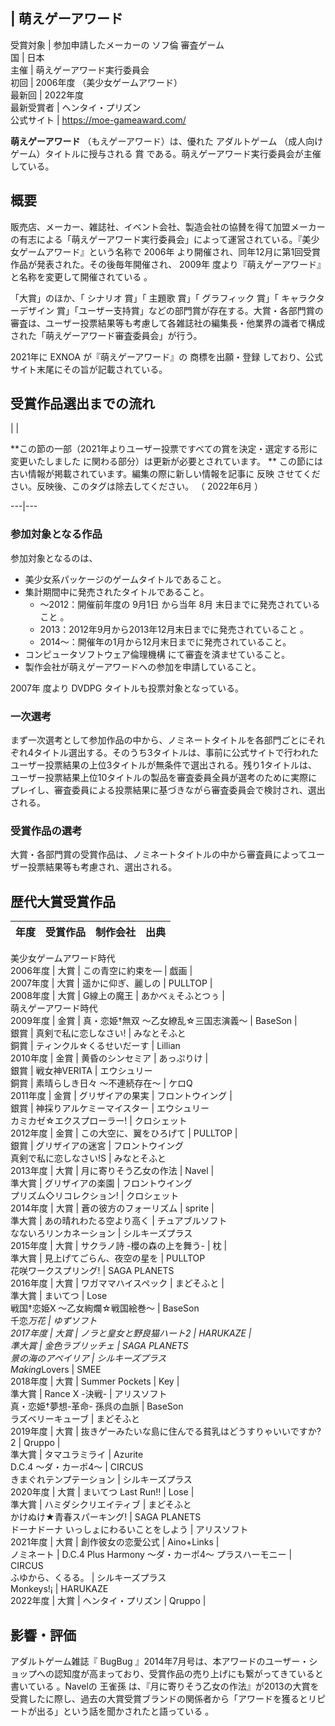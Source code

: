 |  萌えゲーアワード  
---  
受賞対象  |  参加申請したメーカーの  ソフ倫  審査ゲーム   
国  |  日本   
主催  |  萌えゲーアワード実行委員会   
初回  |  2006年度  （美少女ゲームアワード）   
最新回  |  2022年度   
最新受賞者  |  ヘンタイ・プリズン   
公式サイト  |  https://moe-gameaward.com/   
  
**萌えゲーアワード** （もえゲーアワード）は、優れた  アダルトゲーム  （成人向けゲーム）タイトルに授与される  賞
である。萌えゲーアワード実行委員会が主催している。

##  概要  

販売店、メーカー、雑誌社、イベント会社、製造会社の協賛を得て加盟メーカーの有志による「萌えゲーアワード実行委員会」によって運営されている。『美少女ゲームアワード』という名称で
2006年  より開催され、同年12月に第1回受賞作品が発表された。その後毎年開催され、  2009年
度より『萌えゲーアワード』と名称を変更して開催されている    。

「大賞」のほか、「  シナリオ  賞」「  主題歌  賞」「  グラフィック  賞」「  キャラクターデザイン
賞」「ユーザー支持賞」などの部門賞が存在する。大賞・各部門賞の審査は、ユーザー投票結果等も考慮して各雑誌社の編集長・他業界の識者で構成された「萌えゲーアワード審査委員会」が行う。

2021年に  EXNOA  が『萌えゲーアワード』の  商標を出願・登録      しており、公式サイト末尾にその旨が記載されている。

##  受賞作品選出までの流れ  

|  | 

**この節の一部（2021年よりユーザー投票ですべての賞を決定・選定する形に変更いたしました   に関わる部分）は更新が必要とされています。  **
この節には古い情報が掲載されています。編集の際に新しい情報を記事に  反映  させてください。反映後、このタグは除去してください。  （  2022年6月
）  
  
---|---  
  
###  参加対象となる作品  

参加対象となるのは、

  * 美少女系パッケージのゲームタイトルであること。 
  * 集計期間中に発売されたタイトルであること。 
    * ～2012：開催前年度の  9月1日  から当年  8月  末日までに発売されていること    。 
    * 2013：2012年9月から2013年12月末日までに発売されていること    。 
    * 2014～：開催年の1月から12月末日までに発売されていること。 
  * コンピュータソフトウェア倫理機構  にて審査を済ませていること。 
  * 製作会社が萌えゲーアワードへの参加を申請していること。 

2007年  度より  DVDPG  タイトルも投票対象となっている。

###  一次選考  

まず一次選考として参加作品の中から、ノミネートタイトルを各部門ごとにそれぞれ4タイトル選出する。そのうち3タイトルは、事前に公式サイトで行われたユーザー投票結果の上位3タイトルが無条件で選出される。残り1タイトルは、ユーザー投票結果上位10タイトルの製品を審査委員全員が選考のために実際にプレイし、審査委員による投票結果に基づきながら審査委員会で検討され、選出される。

###  受賞作品の選考  

大賞・各部門賞の受賞作品は、ノミネートタイトルの中から審査員によってユーザー投票結果等も考慮され、選出される。

##  歴代大賞受賞作品  

|  年度  |  受賞作品  |  制作会社  |  出典   
---|---|---|---  
美少女ゲームアワード時代  
2006年度  |  大賞  |  この青空に約束を—  |  戯画  |       
2007年度  |  大賞  |  遥かに仰ぎ、麗しの  |  PULLTOP  |       
2008年度  |  大賞  |  G線上の魔王  |  あかべぇそふとつぅ  |         
萌えゲーアワード時代  
2009年度  |  金賞  |  真・恋姫†無双 〜乙女繚乱☆三国志演義〜  |  BaseSon  |         
銀賞  |  真剣で私に恋しなさい!  |  みなとそふと   
銅賞  |  ティンクル☆くるせいだーす  |  Lillian   
2010年度  |  金賞  |  黄昏のシンセミア  |  あっぷりけ  |         
銀賞  |  戦女神VERITA  |  エウシュリー   
銅賞  |  素晴らしき日々 〜不連続存在〜  |  ケロQ   
2011年度  |  金賞  |  グリザイアの果実  |  フロントウイング  |       
銀賞  |  神採りアルケミーマイスター  |  エウシュリー   
カミカゼ☆エクスプローラー!  |  クロシェット   
2012年度  |  金賞  |  この大空に、翼をひろげて  |  PULLTOP  |       
銀賞  |  グリザイアの迷宮  |  フロントウイング   
真剣で私に恋しなさい!S  |  みなとそふと   
2013年度  |  大賞  |  月に寄りそう乙女の作法  |  Navel  |       
準大賞  |  グリザイアの楽園  |  フロントウイング   
プリズム◇リコレクション!  |  クロシェット   
2014年度  |  大賞  |  蒼の彼方のフォーリズム  |  sprite  |     
準大賞  |  あの晴れわたる空より高く  |  チュアブルソフト   
なないろリンカネーション  |  シルキーズプラス   
2015年度  |  大賞  |  サクラノ詩 -櫻の森の上を舞う-  |  枕  |     
準大賞  |  見上げてごらん、夜空の星を  |  PULLTOP   
花咲ワークスプリング!  |  SAGA PLANETS   
2016年度  |  大賞  |  ワガママハイスペック  |  まどそふと  |     
準大賞  |  まいてつ  |  Lose   
戦国†恋姫X 〜乙女絢爛☆戦国絵巻〜  |  BaseSon   
千恋*万花  |  ゆずソフト   
2017年度  |  大賞  |  ノラと皇女と野良猫ハート2  |  HARUKAZE  |     
準大賞  |  金色ラブリッチェ  |  SAGA PLANETS   
景の海のアペイリア  |  シルキーズプラス   
Making*Lovers  |  SMEE   
2018年度  |  大賞  |  Summer Pockets  |  Key  |       
準大賞  |  Rance X -決戦-  |  アリスソフト   
真・恋姫†夢想-革命- 孫呉の血脈  |  BaseSon   
ラズベリーキューブ  |  まどそふと   
2019年度  |  大賞  |  抜きゲーみたいな島に住んでる貧乳はどうすりゃいいですか?2  |  Qruppo  |     
準大賞  |  タマユラミライ  |  Azurite   
D.C.4 〜ダ・カーポ4〜  |  CIRCUS   
きまぐれテンプテーション  |  シルキーズプラス   
2020年度  |  大賞  |  まいてつ Last Run!!  |  Lose  |     
準大賞  |  ハミダシクリエイティブ  |  まどそふと   
かけぬけ★青春スパーキング!  |  SAGA PLANETS   
ドーナドーナ いっしょにわるいことをしよう  |  アリスソフト   
2021年度  |  大賞  |  創作彼女の恋愛公式  |  Aino+Links  |     
ノミネート  |  D.C.4 Plus Harmony 〜ダ・カーポ4〜 プラスハーモニー  |  CIRCUS   
ふゆから、くるる。  |  シルキーズプラス   
Monkeys!¡  |  HARUKAZE   
2022年度  |  大賞  |  ヘンタイ・プリズン  |  Qruppo  |     
  
##  影響・評価  

アダルトゲーム雑誌『  BugBug
』2014年7月号は、本アワードのユーザー・ショップへの認知度が高まっており、受賞作品の売り上げにも繋がってきていると書いている    。Navelの
王雀孫
は、『月に寄りそう乙女の作法』が2013の大賞を受賞したに際し、過去の大賞受賞ブランドの関係者から「アワードを獲るとリピートが出る」という話を聞かされたと語っている
  。

